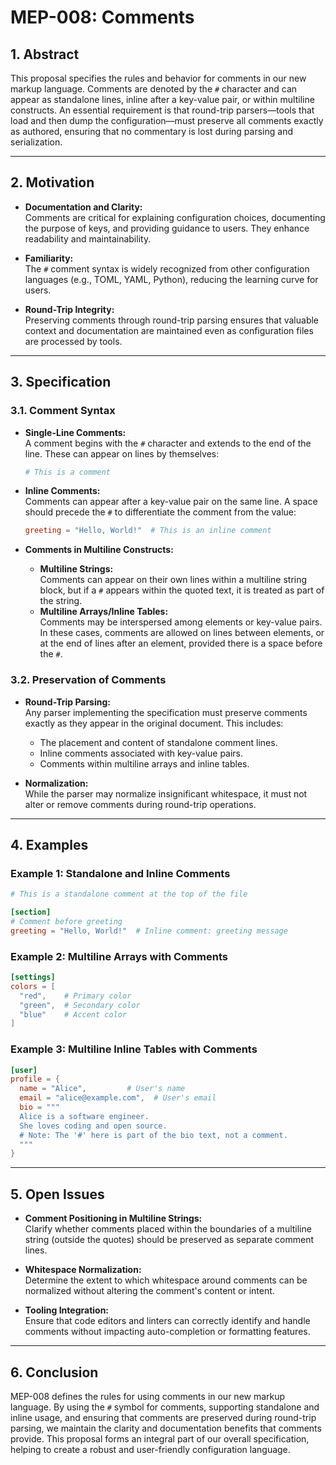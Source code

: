 # MEP-008: Comments

## 1. Abstract

This proposal specifies the rules and behavior for comments in our new markup language. Comments are denoted by the `#` character and can appear as standalone lines, inline after a key-value pair, or within multiline constructs. An essential requirement is that round-trip parsers—tools that load and then dump the configuration—must preserve all comments exactly as authored, ensuring that no commentary is lost during parsing and serialization.

---

## 2. Motivation

- **Documentation and Clarity:**  
  Comments are critical for explaining configuration choices, documenting the purpose of keys, and providing guidance to users. They enhance readability and maintainability.

- **Familiarity:**  
  The `#` comment syntax is widely recognized from other configuration languages (e.g., TOML, YAML, Python), reducing the learning curve for users.

- **Round-Trip Integrity:**  
  Preserving comments through round-trip parsing ensures that valuable context and documentation are maintained even as configuration files are processed by tools.

---

## 3. Specification

### 3.1. Comment Syntax

- **Single-Line Comments:**  
  A comment begins with the `#` character and extends to the end of the line. These can appear on lines by themselves:
  ```toml
  # This is a comment
  ```
  
- **Inline Comments:**  
  Comments can appear after a key-value pair on the same line. A space should precede the `#` to differentiate the comment from the value:
  ```toml
  greeting = "Hello, World!"  # This is an inline comment
  ```
  
- **Comments in Multiline Constructs:**  
  - **Multiline Strings:**  
    Comments can appear on their own lines within a multiline string block, but if a `#` appears within the quoted text, it is treated as part of the string.
  - **Multiline Arrays/Inline Tables:**  
    Comments may be interspersed among elements or key-value pairs. In these cases, comments are allowed on lines between elements, or at the end of lines after an element, provided there is a space before the `#`.

### 3.2. Preservation of Comments

- **Round-Trip Parsing:**  
  Any parser implementing the specification must preserve comments exactly as they appear in the original document. This includes:
  - The placement and content of standalone comment lines.
  - Inline comments associated with key-value pairs.
  - Comments within multiline arrays and inline tables.
  
- **Normalization:**  
  While the parser may normalize insignificant whitespace, it must not alter or remove comments during round-trip operations.

---

## 4. Examples

### Example 1: Standalone and Inline Comments

```toml
# This is a standalone comment at the top of the file

[section]
# Comment before greeting
greeting = "Hello, World!"  # Inline comment: greeting message
```

### Example 2: Multiline Arrays with Comments

```toml
[settings]
colors = [
  "red",    # Primary color
  "green",  # Secondary color
  "blue"    # Accent color
]
```

### Example 3: Multiline Inline Tables with Comments

```toml
[user]
profile = {
  name = "Alice",         # User's name
  email = "alice@example.com",  # User's email
  bio = """
  Alice is a software engineer.
  She loves coding and open source.
  # Note: The '#' here is part of the bio text, not a comment.
  """
}
```

---

## 5. Open Issues

- **Comment Positioning in Multiline Strings:**  
  Clarify whether comments placed within the boundaries of a multiline string (outside the quotes) should be preserved as separate comment lines.
  
- **Whitespace Normalization:**  
  Determine the extent to which whitespace around comments can be normalized without altering the comment's content or intent.
  
- **Tooling Integration:**  
  Ensure that code editors and linters can correctly identify and handle comments without impacting auto-completion or formatting features.

---

## 6. Conclusion

MEP-008 defines the rules for using comments in our new markup language. By using the `#` symbol for comments, supporting standalone and inline usage, and ensuring that comments are preserved during round-trip parsing, we maintain the clarity and documentation benefits that comments provide. This proposal forms an integral part of our overall specification, helping to create a robust and user-friendly configuration language.

